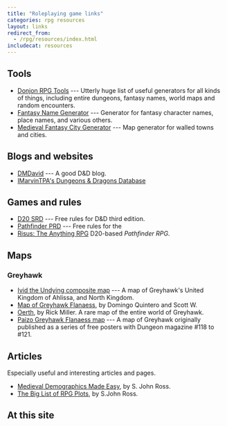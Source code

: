 ```yaml
---
title: "Roleplaying game links"
categories: rpg resources
layout: links
redirect_from:
  - /rpg/resources/index.html
includecat: resources
---
```


## Tools

- [Donjon RPG Tools](https://donjon.bin.sh/) --- Utterly huge list of useful
  generators for all kinds of things, including entire dungeons, fantasy names,
  world maps and random encounters.
- [Fantasy Name Generator](https://www.fantasynamegen.com/) --- Generator for
  fantasy character names, place names, and various others.
- [Medieval Fantasy City Generator](https://watabou.itch.io/medieval-fantasy-city-generator) --- Map generator for walled towns and cities.

## Blogs and websites

- [DMDavid](http://dmdavid.com) --- A good D&D blog.
- [IMarvinTPA's Dungeons & Dragons Database](http://www.imarvintpa.com/DnDLive/Index.php)

## Games and rules

- [D20 SRD](https://www.d20srd.org/) --- Free rules for D&D third edition.
- [Pathfinder PRD](https://paizo.com/pathfinderRPG/prd/) --- Free rules for the
- [Risus: The Anything RPG](https://web.archive.org/web/20130122101530/http://www222.pair.com/sjohn/risus15.htm)
  D20-based _Pathfinder RPG_.

## Maps

### Greyhawk

- [Ivid the Undying composite map](https://www.acaeum.com/library/ivid_composite_map.gif) --- A map of Greyhawk's United Kingdom of Ahlissa, and North Kingdom.
- [Map of Greyhawk Flanaess](http://www.highprogrammer.com/alan/gaming/dnd/greyhawk/map/supermapnew.html), by Domingo Quintero and Scott W.
- [Oerth](https://1.bp.blogspot.com/-0eT-GrAllAY/T5kE6VuikeI/AAAAAAAAAgs/QUBiFaRh8TU/s1600/Rick+Millers+Oerth+v2.jpg),
  by Rick Miller. A rare map of the entire world of Greyhawk.
- [Paizo Greyhawk Flanaess map](https://paizo.com/download/dungeon/desktops/Greyhawk_1600x1024.jpg) --- A map of Greyhawk originally published as a series of
  free posters with Dungeon magazine #118 to #121.

## Articles

Especially useful and interesting articles and pages.

- [Medieval Demographics Made Easy](https://web.archive.org/web/20170518094604/http://www222.pair.com/sjohn/blueroom/demog.htm), by S. John Ross.
- [The Big List of RPG Plots](https://web.archive.org/web/20170204020059/http://www222.pair.com/sjohn/blueroom/plots.htm), by S.John Ross.

## At this site

